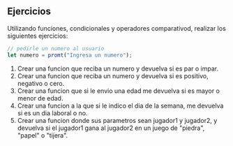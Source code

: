 ## Ejercicios

Utilizando funciones, condicionales y operadores comparativod, realizar los siguientes ejercicios: 

```js
// pedirle un numero al usuario 
let numero = promt("Ingresa un numero");
```



1. Crear una funcion que reciba un numero y devuelva si es par o impar.
2. Crear una funcion que reciba un numero y devuelva si es positivo, negativo o cero.
3. Crear una funcion que si le envio una edad me devuelva si es mayor o menor de edad.
4. Crear una funcion a la que si le indico el dia de la semana, me devuelva si es un dia laboral o no.
5. Crear una funcion donde sus parametros sean jugador1 y jugador2, y devuelva si el jugador1 gana al jugador2 en un juego de "piedra", "papel" o "tijera".